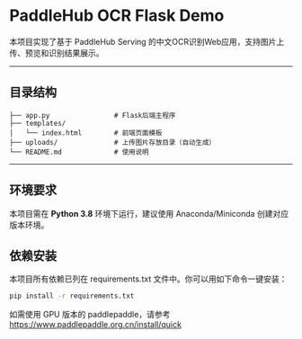 # PaddleHub OCR Flask Demo

本项目实现了基于 PaddleHub Serving 的中文OCR识别Web应用，支持图片上传、预览和识别结果展示。

---

## 目录结构

```
├── app.py                # Flask后端主程序
├── templates/
│   └── index.html        # 前端页面模板
├── uploads/              # 上传图片存放目录（自动生成）
└── README.md             # 使用说明
```

---

## 环境要求

本项目需在 **Python 3.8** 环境下运行，建议使用 Anaconda/Miniconda 创建对应版本环境。

## 依赖安装

本项目所有依赖已列在 requirements.txt 文件中。你可以用如下命令一键安装：

```bash
pip install -r requirements.txt
```

如需使用 GPU 版本的 paddlepaddle，请参考 https://www.paddlepaddle.org.cn/install/quick 